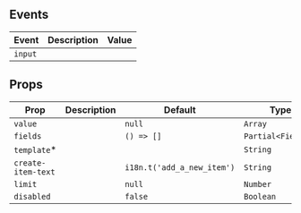
## Events
| Event   | Description | Value |
|---------|-------------|-------|
| `input` |             |       |

## Props
| Prop               | Description | Default                    | Type               |
|--------------------|-------------|----------------------------|--------------------|
| `value`            |             | `null`                     | `Array`            |
| `fields`           |             | `() => []`                 | `Partial<Field[]>` |
| `template`*        |             |                            | `String`           |
| `create-item-text` |             | `i18n.t('add_a_new_item')` | `String`           |
| `limit`            |             | `null`                     | `Number`           |
| `disabled`         |             | `false`                    | `Boolean`          |
